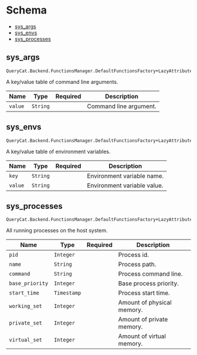# Schema

- [sys_args](#sys_args)
- [sys_envs](#sys_envs)
- [sys_processes](#sys_processes)

## **sys_args**

```
QueryCat.Backend.FunctionsManager.DefaultFunctionsFactory+LazyAttributesFunction
```

A key/value table of command line arguments.

| Name | Type | Required | Description |
| --- | --- | --- | --- |
| `value` | `String` |  | Command line argument. |

## **sys_envs**

```
QueryCat.Backend.FunctionsManager.DefaultFunctionsFactory+LazyAttributesFunction
```

A key/value table of environment variables.

| Name | Type | Required | Description |
| --- | --- | --- | --- |
| `key` | `String` |  | Environment variable name. |
| `value` | `String` |  | Environment variable value. |

## **sys_processes**

```
QueryCat.Backend.FunctionsManager.DefaultFunctionsFactory+LazyAttributesFunction
```

All running processes on the host system.

| Name | Type | Required | Description |
| --- | --- | --- | --- |
| `pid` | `Integer` |  | Process id. |
| `name` | `String` |  | Process path. |
| `command` | `String` |  | Process command line. |
| `base_priority` | `Integer` |  | Base process priority. |
| `start_time` | `Timestamp` |  | Process start time. |
| `working_set` | `Integer` |  | Amount of physical memory. |
| `private_set` | `Integer` |  | Amount of private memory. |
| `virtual_set` | `Integer` |  | Amount of virtual memory. |
